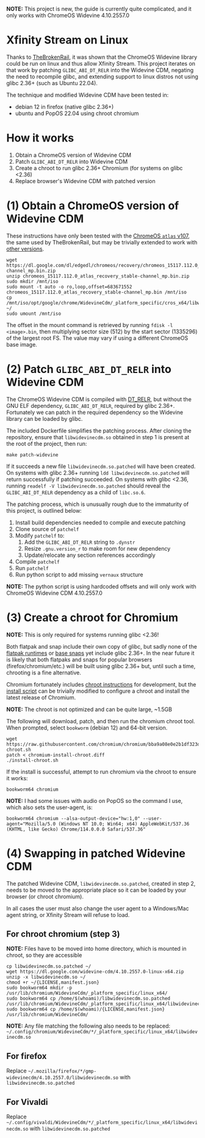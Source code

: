 **NOTE:** This project is new, the guide is currently quite complicated, and it only works with ChromeOS Widevine 4.10.2557.0

# Xfinity Stream on Linux

Thanks to [TheBrokenRail](https://thebrokenrail.com/2022/12/31/xfinity-stream-on-linux.html), it was shown that the ChromeOS Widevine library could be run on linux and thus allow Xfinity Stream.  This project iterates on that work by patching `GLIBC_ABI_DT_RELR` into the Widevine CDM, negating the need to recompile glibc, and extending support to linux distros not using glibc 2.36+ (such as Ubuntu 22.04).

The technique and modified Widevine CDM have been tested in:

* debian 12 in firefox (native glibc 2.36+)
* ubuntu and PopOS 22.04 using chroot chromium

# How it works

1. Obtain a ChromeOS version of Widevine CDM
2. Patch `GLIBC_ABI_DT_RELR` into Widevine CDM
3. Create a chroot to run glibc 2.36+ Chromium (for systems on glibc <2.36)
4. Replace browser's Widevine CDM with patched version

# (1) Obtain a ChromeOS version of Widevine CDM

These instructions have only been tested with the [ChromeOS `atlas` v107](https://dl.google.com/dl/edgedl/chromeos/recovery/chromeos_15117.112.0_atlas_recovery_stable-channel_mp.bin.zip), the same used by TheBrokenRail, but may be trivially extended to work with [other versions](https://chromiumdash.appspot.com/serving-builds?deviceCategory=Chrome%20OS).

```shell
wget https://dl.google.com/dl/edgedl/chromeos/recovery/chromeos_15117.112.0_atlas_recovery_stable-channel_mp.bin.zip
unzip chromeos_15117.112.0_atlas_recovery_stable-channel_mp.bin.zip
sudo mkdir /mnt/iso
sudo mount -t auto -o ro,loop,offset=683671552 chromeos_15117.112.0_atlas_recovery_stable-channel_mp.bin /mnt/iso
cp /mnt/iso/opt/google/chrome/WidevineCdm/_platform_specific/cros_x64/libwidevinecdm.so ~/
sudo umount /mnt/iso
```

The offset in the mount command is retrieved by running `fdisk -l <image>.bin`, then multiplying sector size (512) by the start sector (1335296) of the largest root FS.  The value may vary if using a different ChromeOS base image.

# (2) Patch `GLIBC_ABI_DT_RELR` into Widevine CDM

The ChromeOS Widevine CDM is compiled with [DT_RELR](https://maskray.me/blog/2021-10-31-relative-relocations-and-relr), but without the GNU ELF dependency, `GLIBC_ABI_DT_RELR`, required by glibc 2.36+.  Fortunately we can patch in the required dependency so the Widevine library can be loaded by glibc.

The included Dockerfile simplifies the patching process.  After cloning the repository, ensure that `libwidevinecdm.so` obtained in step 1 is present at the root of the project, then run:

```shell
make patch-widevine
```

If it succeeds a new file `libwidevinecdm.so.patched` will have been created.  On systems with glibc 2.36+ running `ldd libwidevinecdm.so.patched` will return successfully if patching succeeded.  On systems with glibc <2.36, running `readelf -V libwidevinecdm.so.patched` should reveal the `GLIBC_ABI_DT_RELR` dependency as a child of `libc.so.6`.

The patching process, which is unusually rough due to the immaturity of this project, is outlined below:

1. Install build dependencies needed to compile and execute patching
2. Clone source of `patchelf`
3. Modify `patchelf` to:
   1. Add the `GLIBC_ABI_DT_RELR` string to `.dynstr`
   2. Resize `.gnu.version_r` to make room for new dependency
   3. Update/relocate any section references accordingly
4. Compile `patchelf`
5. Run `patchelf`
6. Run python script to add missing `vernaux` structure

**NOTE:** The python script is using hardcoded offsets and will only work with ChromeOS Widevine CDM 4.10.2557.0

# (3) Create a chroot for Chromium

**NOTE:** This is only required for systems running glibc <2.36!

Both flatpak and snap include their own copy of glibc, but sadly none of the [flatpak runtimes](https://docs.flatpak.org/en/latest/available-runtimes.html) or [base snaps](https://snapcraft.io/docs/base-snaps) yet include glibc 2.36+.  In the near future it is likely that both flatpaks and snaps for popular browsers (firefox/chromium/etc.) will be built using glibc 2.36+ but, until such a time, chrooting is a fine alternative.

Chromium fortunately includes [chroot instructions](https://github.com/chromium/chromium/blob/main/docs/linux/using_a_chroot.md) for development, but the [install script](https://github.com/chromium/chromium/blob/main/build/install-chroot.sh) can be trivially modified to configure a chroot and install the latest release of Chromium.

**NOTE:** The chroot is not optimized and can be quite large, ~1.5GB

The following will download, patch, and then run the chromium chroot tool.  When prompted, select `bookworm` (debian 12) and 64-bit version.

```shell
wget https://raw.githubusercontent.com/chromium/chromium/bba9a08e0e2b1df323d2b290d5afa281fba37374/build/install-chroot.sh
patch < chromium-install-chroot.diff
./install-chroot.sh
```

If the install is successful, attempt to run chromium via the chroot to ensure it works:

```shell
bookworm64 chromium
```

**NOTE:** I had some issues with audio on PopOS so the command I use, which also sets the user-agent, is:

```shell
bookworm64 chromium --alsa-output-device="hw:1,0" --user-agent="Mozilla/5.0 (Windows NT 10.0; Win64; x64) AppleWebKit/537.36 (KHTML, like Gecko) Chrome/114.0.0.0 Safari/537.36"
```

# (4) Swapping in patched Widevine CDM

The patched Widevine CDM, `libwidevinecdm.so.patched`, created in step 2, needs to be moved to the appropriate place so it can be loaded by your browser (or chroot chromium).

In all cases the user must also change the user agent to a Windows/Mac agent string, or Xfinity Stream will refuse to load.

## For chroot chromium (step 3)

**NOTE:** Files have to be moved into home directory, which is mounted in chroot, so they are accessible

```shell
cp libwidevinecdm.so.patched ~/
wget https://dl.google.com/widevine-cdm/4.10.2557.0-linux-x64.zip
unzip -x libwidevinecdm.so ~/
chmod +r ~/{LICENSE,manifest.json}
sudo bookworm64 mkdir -p /usr/lib/chromium/WidevineCdm/_platform_specific/linux_x64/
sudo bookworm64 cp /home/$(whoami)/libwidevinecdm.so.patched /usr/lib/chromium/WidevineCdm/_platform_specific/linux_x64/libwidevinecdm.so
sudo bookworm64 cp /home/$(whoami)/{LICENSE,manifest.json} /usr/lib/chromium/WidevineCdm/
```

**NOTE:** Any file matching the following also needs to be replaced: `~/.config/chromium/WidevineCdm/*/_platform_specific/linux_x64/libwidevinecdm.so`

## For firefox

Replace `~/.mozilla/firefox/*/gmp-widevinecdm/4.10.2557.0/libwidevinecdm.so` with `libwidevinecdm.so.patched`

## For Vivaldi

Replace `~/.config/vivaldi/WidevineCdm/*/_platform_specific/linux_x64/libwidevinecdm.so` with `libwidevinecdm.so.patched`
